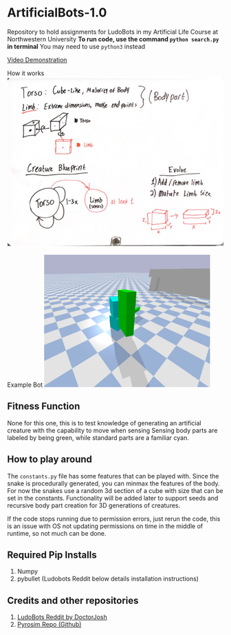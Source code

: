 # ArtificialBots-1.0
Repository to hold assignments for LudoBots in my Artificial Life Course at Northwestern University
**To run code, use the command `python search.py` in terminal**
You may need to use `python3` instead

[Video Demonstration](https://youtu.be/F5WWDQPztYo)

How it works
![alt text](https://github.com/AldieryGonzalez/ArtificialBots-1.0/blob/Bodies-2.0/Bodies2.PNG?raw=true)

Example Bot
![alt text](https://github.com/AldieryGonzalez/ArtificialBots-1.0/blob/Bodies-2.0/Bot5.PNG?raw=true)

## Fitness Function
None for this one, this is to test knowledge of generating an artificial creature with the capability to move when sensing
Sensing body parts are labeled by being green, while standard parts are a familiar cyan.

## How to play around
The `constants.py` file has some features that can be played with. Since the snake is procedurally generated, you can minmax the features of the body.
For now the snakes use a random 3d section of a cube with size that can be set in the constants. Functionality will be added later to support seeds and 
recursive body part creation for 3D generations of creatures.

If the code stops running due to permission errors, just rerun the code, this is an issue with OS not updating
permissions on time in the middle of runtime, so not much can be done.

## Required Pip Installs

 1. Numpy
 2. pybullet (Ludobots Reddit below details installation instructions)

## Credits and other repositories

 1. [LudoBots Reddit by DoctorJosh](https://www.reddit.com/r/ludobots/wiki/installation/)
 2. [Pyrosim Repo (Github)](https://github.com/jbongard/pyrosim)
    

    
